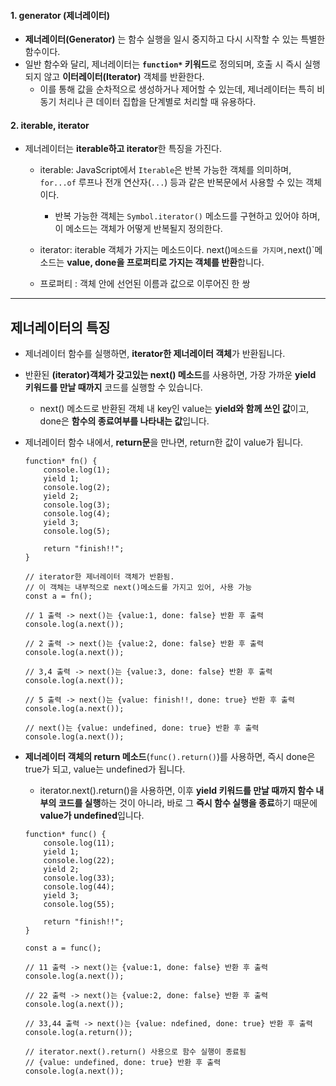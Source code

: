 
#### 1. generator (제너레이터)

- **제너레이터(Generator)** 는 함수 실행을 일시 중지하고 다시 시작할 수 있는 특별한 함수이다.
- 일반 함수와 달리, 제너레이터는 **`function*` 키워드**로 정의되며, 호출 시 즉시 실행되지 않고 **이터레이터(Iterator)** 객체를 반환한다.
	- 이를 통해 값을 순차적으로 생성하거나 제어할 수 있는데, 제너레이터는 특히 비동기 처리나 큰 데이터 집합을 단계별로 처리할 때 유용하다.


#### 2. iterable, iterator

- 제너레이터는 **iterable하고 iterator**한 특징을 가진다.
	- iterable: JavaScript에서 `Iterable`은 반복 가능한 객체를 의미하며, `for...of` 루프나 전개 연산자(`...`) 등과 같은 반복문에서 사용할 수 있는 객체이다.
		- 반복 가능한 객체는 `Symbol.iterator()` 메소드를 구현하고 있어야 하며, 이 메소드는 객체가 어떻게 반복될지 정의한다.
		  
	- iterator: iterable 객체가 가지는 메소드이다.  next()` 메소드를 가지며, `next()`메소드는 **value, done을 프로퍼티로 가지는 객체를 반환**합니다.
    - 프로퍼티 : 객체 안에 선언된 이름과 값으로 이루어진 한 쌍

---

## 제너레이터의 특징

- 제너레이터 함수를 실행하면, **iterator한 제너레이터 객체**가 반환됩니다.

- 반환된 **(iterator)객체가 갖고있는 next() 메소드**를 사용하면, 가장 가까운 **yield 키워드를 만날 때까지** 코드를 실행할 수 있습니다.
    - next() 메소드로 반환된 객체 내 key인 value는 **yield와 함께 쓰인 값**이고, done은 **함수의 종료여부를 나타내는 값**입니다.

- 제너레이터 함수 내에서, **return문**을 만나면, return한 값이 value가 됩니다. 
    ```
    function* fn() {
        console.log(1);
        yield 1;
        console.log(2);
        yield 2;
        console.log(3);
        console.log(4);
        yield 3;
        console.log(5);

        return "finish!!";
    }

    // iterator한 제너레이터 객체가 반환됨.
    // 이 객체는 내부적으로 next()메소드를 가지고 있어, 사용 가능
    const a = fn(); 

    // 1 출력 -> next()는 {value:1, done: false} 반환 후 출력
    console.log(a.next()); 

    // 2 출력 -> next()는 {value:2, done: false} 반환 후 출력
    console.log(a.next());

    // 3,4 출력 -> next()는 {value:3, done: false} 반환 후 출력
    console.log(a.next());

    // 5 출력 -> next()는 {value: finish!!, done: true} 반환 후 출력
    console.log(a.next());

    // next()는 {value: undefined, done: true} 반환 후 출력
    console.log(a.next());
    ```

- **제너레이터 객체의 return 메소드**(```func().return()```)를 사용하면, 즉시 done은 true가 되고, value는 undefined가 됩니다.

    - iterator.next().return()을 사용하면, 이후 **yield 키워드를 만날 때까지 함수 내부의 코드를 실행**하는 것이 아니라, 바로 그 **즉시 함수 실행을 종료**하기 때문에 **value가 undefined**입니다.

    ```
    function* func() {
        console.log(11);
        yield 1;
        console.log(22);
        yield 2;
        console.log(33);
        console.log(44);
        yield 3;
        console.log(55);

        return "finish!!";
    }

    const a = func(); 

    // 11 출력 -> next()는 {value:1, done: false} 반환 후 출력
    console.log(a.next()); 

    // 22 출력 -> next()는 {value:2, done: false} 반환 후 출력
    console.log(a.next());

    // 33,44 출력 -> next()는 {value: ndefined, done: true} 반환 후 출력
    console.log(a.return());

    // iterator.next().return() 사용으로 함수 실행이 종료됨
    // {value: undefined, done: true} 반환 후 출력
    console.log(a.next());
    ```